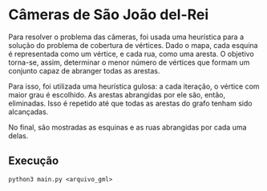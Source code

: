 # Câmeras de São João del-Rei

Para resolver o problema das câmeras, foi usada uma heurística para a solução do problema de cobertura de vértices. Dado o mapa, cada esquina é representada como um vértice, e cada rua, como uma aresta. O objetivo torna-se, assim, determinar o menor número de vértices que formam um conjunto capaz de abranger todas as arestas. 

Para isso, foi utilizada uma heurística gulosa: a cada iteração, o vértice com maior grau é escolhido. As arestas abrangidas por ele são, então, eliminadas. Isso é repetido até que todas as arestas do grafo tenham sido alcançadas.

No final, são mostradas as esquinas e as ruas abrangidas por cada uma delas.

## Execução

```
python3 main.py <arquivo_gml>
```

